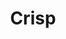 ---
blog: https://crisp.chat/blog
facebook: https://facebook.com/crispchat
linkedin: https://linkedin.com/company/crisp-im
logohandle: crispchat
sort: crisp
title: Crisp
twitter: https://x.com/crisp_im
website: https://crisp.chat/en/
youtube: https://youtube.com/channel/UCBgCqEfwt_454jVG7qpi_KQ
---